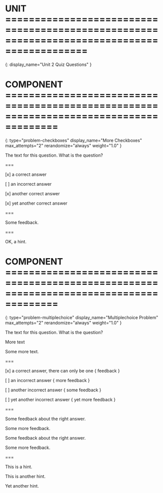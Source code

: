 # UNIT ============================================================================================
{:
    display_name="Unit 2 Quiz Questions"
}

# COMPONENT =======================================================================================
{:
    type="problem-checkboxes"
    display_name="More Checkboxes"
    max_attempts="2"
    rerandomize="always"
    weight="1.0"
}

The text for this question. What is the question?

===

[x] a correct answer

[ ] an incorrect answer

[x] another correct answer

[x] yet another correct answer

===

Some feedback.

===

OK, a hint.

# COMPONENT =======================================================================================
{:
    type="problem-multiplechoice"
    display_name="Multiplechoice Problem" 
    max_attempts="2"
    rerandomize="always"
    weight="1.0"
}

The text for this question. What is the question?

More text

Some more text.

===

[x] a correct answer, there can only be one { feedback }

[ ] an incorrect answer { more feedback }

[ ] another incorrect answer { some feedback }

[ ] yet another incorrect answer { yet more feedback }

===

Some feedback about the right answer.

Some more feedback.

Some feedback about the right answer.

Some more feedback.

===

This is a hint.

This is another hint.

Yet another hint.
